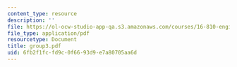 ```yaml
---
content_type: resource
description: ''
file: https://ol-ocw-studio-app-qa.s3.amazonaws.com/courses/16-810-engineering-design-and-rapid-prototyping-january-iap-2005/6fb2f1fcfd9c0f6693d9e7a80705aa6d_group3.pdf
file_type: application/pdf
resourcetype: Document
title: group3.pdf
uid: 6fb2f1fc-fd9c-0f66-93d9-e7a80705aa6d
---
```

